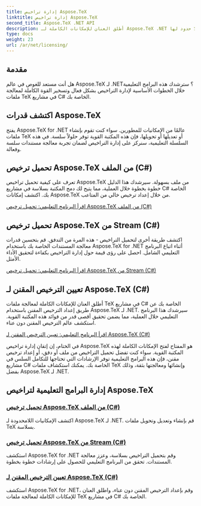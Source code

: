 ```yaml
---
title: إدارة تراخيص Aspose.TeX
linktitle: إدارة تراخيص Aspose.TeX
second_title: Aspose.TeX .NET API
description: أطلق العنان للإمكانات الكاملة لـ Aspose.TeX .NET من خلال هذه البرامج التعليمية. تعلم كيفية إدارة التراخيص وتحسين معالجة المستندات واستكشاف إمكانيات لا حدود لها.
type: docs
weight: 23
url: /ar/net/licensing/
---
```

## مقدمة

هل أنت مستعد للغوص في عالم Aspose.TeX لـ .NET؟ سترشدك هذه البرامج التعليمية خلال الخطوات الأساسية لإدارة التراخيص بشكل فعال وتسخير القوة الكاملة لمعالجة ملفات TeX في مشاريع C# الخاصة بك.

## اكتشف قدرات Aspose.TeX

يفتح Aspose.TeX for .NET عالمًا من الإمكانيات للمطورين. سواء كنت تقوم بإنشاء ملفات TeX أو تعديلها أو تحويلها، فإن هذه المكتبة القوية توفر حلولاً سلسة. في هذه السلسلة التعليمية، سنركز على إدارة التراخيص لضمان تجربة معالجة مستندات سلسة وفعالة.

## تحميل ترخيص Aspose.TeX من الملف (C#)

تعرف على كيفية تحميل تراخيص Aspose.TeX من ملف بسهولة. سيرشدك هذا الدليل خطوة بخطوة خلال العملية، مما يتيح لك دمج المكتبة بسلاسة في مشاريع C# الخاصة بك. اكتشف إمكانات Aspose.TeX من خلال إعداد ترخيص خالي من المتاعب.

[اقرأ البرنامج التعليمي: تحميل ترخيص Aspose.TeX من الملف (C#)](./load-license-from-file-csharp/)

## تحميل ترخيص Aspose.TeX من Stream (C#)

اكتشف طريقة أخرى لتحميل التراخيص - هذه المرة من التدفق. قم بتحسين قدرات معالجة المستندات الخاصة بك باستخدام Aspose.TeX for .NET أثناء اتباع البرنامج التعليمي الشامل. احصل على رؤى قيمة حول إدارة التراخيص بكفاءة لتحقيق الأداء الأمثل.

[اقرأ البرنامج التعليمي: تحميل ترخيص Aspose.TeX من Stream (C#)](./load-license-from-stream-csharp/)

## تعيين الترخيص المقنن لـ Aspose.TeX (C#)

أطلق العنان للإمكانات الكاملة لمعالجة ملفات TeX في مشاريع C# الخاصة بك عن طريق إعداد الترخيص المقنن باستخدام Aspose.TeX لـ .NET. سيرشدك هذا البرنامج التعليمي خلال العملية، مما يضمن تحقيق أقصى قدر من فوائد هذه المكتبة القوية. استكشف عالم الترخيص المقنن دون عناء.

[اقرأ البرنامج التعليمي: تعيين الترخيص المقنن لـ Aspose.TeX (C#)](./set-metered-license-csharp/)

في الختام، إن إتقان إدارة تراخيص Aspose.TeX هو المفتاح لفتح الإمكانات الكاملة لهذه المكتبة القوية. سواء كنت تفضل تحميل التراخيص من ملف أو دفق، أو إعداد ترخيص مقنن، فإن هذه البرامج التعليمية توفر الإرشادات التي تحتاجها للتكامل السلس في مشاريع C# الخاصة بك. يمكنك استكشاف ملفات TeX وإنشائها ومعالجتها بثقة، وذلك بفضل Aspose.TeX لـ .NET.
## إدارة البرامج التعليمية لتراخيص Aspose.TeX
### [تحميل ترخيص Aspose.TeX من الملف (C#)](./load-license-from-file-csharp/)
اكتشف الإمكانيات اللامحدودة لـ Aspose.TeX لـ .NET. قم بإنشاء وتعديل وتحويل ملفات TeX بسلاسة.
### [تحميل ترخيص Aspose.TeX من Stream (C#)](./load-license-from-stream-csharp/)
استكشف Aspose.TeX for .NET وقم بتحميل التراخيص بسلاسة، وعزز معالجة المستندات. تحقق من البرنامج التعليمي للحصول على إرشادات خطوة بخطوة.
### [تعيين الترخيص المقنن لـ Aspose.TeX (C#)](./set-metered-license-csharp/)
استكشف Aspose.TeX for .NET، وقم بإعداد الترخيص المقنن دون عناء، واطلق العنان للإمكانات الكاملة لمعالجة ملفات TeX في مشاريع C# الخاصة بك.